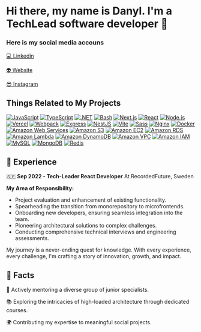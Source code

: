 # Hi there, my name is Danyl. I'm a TechLead software developer 👋

### Here is my social media accouns
[💻 Linkedin](https://www.linkedin.com/in/vizboyko/)

[👽 Website](https://www.danylboiko.dev/)

[😎 Instagram](https://www.instagram.com/danyl_boiko/)


## Things Related to My Projects

[![JavaScript](https://img.shields.io/badge/JavaScript-Love%20and%20Hate-%23FFD180?logo=javascript&style=flat-square)](https://developer.mozilla.org/docs/Web/JavaScript)
[![TypeScript](https://img.shields.io/badge/TypeScript-Prefer%20It%20Over%20JavaScript-%2384FFFF?logo=typescript&style=flat-square)](https://www.typescriptlang.org/)
[![.NET](https://img.shields.io/badge/.NET-Framework%20for%20Everything-%237840A6?logo=.net&style=flat-square)](https://dotnet.microsoft.com/)
[![Bash](https://img.shields.io/badge/Bash-At%20My%20Fingertips-%23EEEEEE?logo=gnu&style=flat-square)](https://www.gnu.org/software/bash/)
[![Next.js](https://img.shields.io/badge/Next.js-Power%20Your%20Reacts-%23000000?logo=next.js&style=flat-square)](https://nextjs.org/)
[![React](https://img.shields.io/badge/React-Declarative%20UIs-%2361DAFB?logo=react&style=flat-square)](https://reactjs.org/)
[![Node.js](https://img.shields.io/badge/Node.js-For%20the%20Backend-%23339933?logo=node.js&style=flat-square)](https://nodejs.org/)
[![Vercel](https://img.shields.io/badge/Vercel-Deploy%20with%20Ease-%23000000?logo=vercel&style=flat-square)](https://vercel.com/)
[![Webpack](https://img.shields.io/badge/Webpack-Make%20JavaScript%20Program%20Which%20Can%20Be%20Run%20on%20Web%20Browsers-%231976D2?logo=webpack&style=flat-square)](https://webpack.js.org/)
[![Express](https://img.shields.io/badge/Express-One%20of%20the%20Best%20JavaScript%20Web%20Frameworks%20but%20Old-%23F9FBE7?logo=express&style=flat-square)](https://expressjs.com/)
[![NestJS](https://img.shields.io/badge/NestJS%20+%20Fastify-A%20Web%20Framework%20for%20Large--Scale%20Projects-%23EF5350?logo=nestjs&style=flat-square)](https://nestjs.com/)
[![Vite](https://img.shields.io/badge/Vite-A%20Modern%20Front--end%20Development%20Tool-%2342A5F5?logo=vite&style=flat-square)](https://vitejs.dev/)
[![Sass](https://img.shields.io/badge/Sass-A%20CSS%20Preprocessor-%23EF5350?logo=sass&style=flat-square)](https://sass-lang.com/)
[![Nginx](https://img.shields.io/badge/Nginx-A%20Web%20Server,%20Reverse%20Proxy%20Server-%23558B2F?logo=nginx&style=flat-square)](https://www.nginx.com/)
[![Docker](https://img.shields.io/badge/Docker-An%20Application%20Containerization%20Platform-%23536DFE?logo=docker&style=flat-square)](https://www.docker.com/)
[![Amazon Web Services](https://img.shields.io/badge/AWS-Cloud%20Power-%23FF9900?logo=amazon-aws&style=flat-square)](https://aws.amazon.com/)
[![Amazon S3](https://img.shields.io/badge/Amazon%20S3-Scalable%20Storage-%23999999?logo=amazon-s3&style=flat-square)](https://aws.amazon.com/s3/)
[![Amazon EC2](https://img.shields.io/badge/Amazon%20EC2-Elastic%20Compute%20Cloud-%23FF9900?logo=amazon-ec2&style=flat-square)](https://aws.amazon.com/ec2/)
[![Amazon RDS](https://img.shields.io/badge/Amazon%20RDS-Managed%20Databases-%2300A0D1?logo=amazon-rds&style=flat-square)](https://aws.amazon.com/rds/)
[![Amazon Lambda](https://img.shields.io/badge/Amazon%20Lambda-Serverless%20Compute-%23FF9900?logo=aws-lambda&style=flat-square)](https://aws.amazon.com/lambda/)
[![Amazon DynamoDB](https://img.shields.io/badge/Amazon%20DynamoDB-Fast%20NoSQL%20DB-%23428BDD?logo=amazon-dynamodb&style=flat-square)](https://aws.amazon.com/dynamodb/)
[![Amazon VPC](https://img.shields.io/badge/Amazon%20VPC-Isolated%20Networking-%23008080?logo=amazon-vpc&style=flat-square)](https://aws.amazon.com/vpc/)
[![Amazon IAM](https://img.shields.io/badge/Amazon%20IAM-Identity%20Access%20Mgmt-%23FF9900?logo=aws-iam&style=flat-square)](https://aws.amazon.com/iam/)
[![MySQL](https://img.shields.io/badge/MySQL-RDBMS-%23FFB74D?logo=mysql&style=flat-square)](https://www.mysql.com/)
[![MongoDB](https://img.shields.io/badge/MongoDB-NoSQL%20Document--Oriented%20Database-%2300E676?logo=mongodb&style=flat-square)](https://www.mongodb.com/)
[![Redis](https://img.shields.io/badge/Redis-In--Memory%20Data%20Store-%23D50000?logo=redis&style=flat-square)](https://redis.io/)

## 🚀 Experience

🇸🇪 **Sep 2022 - Tech-Leader React Developer**
At RecordedFuture, Sweden

**My Area of Responsibility:**
- Project evaluation and enhancement of existing functionality.
- Spearheading the transition from monorepository to microfrontends.
- Onboarding new developers, ensuring seamless integration into the team.
- Pioneering architectural solutions to complex challenges.
- Conducting comprehensive technical interviews and engineering assessments.

My journey is a never-ending quest for knowledge. With every experience, every challenge, I'm crafting a story of innovation, growth, and impact.


## 🤔 Facts
👥 Actively mentoring a diverse group of junior specialists.

📚 Exploring the intricacies of high-loaded architecture through dedicated courses.

🌍 Contributing my expertise to meaningful social projects.
